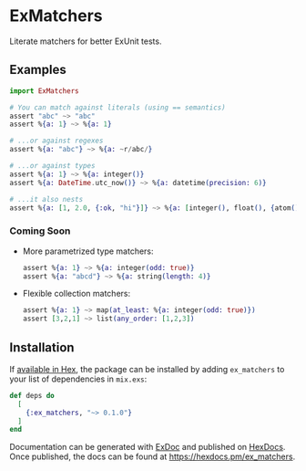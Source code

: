 # ExMatchers

Literate matchers for better ExUnit tests.

## Examples

```elixir
import ExMatchers

# You can match against literals (using == semantics)
assert "abc" ~> "abc"
assert %{a: 1} ~> %{a: 1}

# ...or against regexes
assert %{a: "abc"} ~> %{a: ~r/abc/}

# ...or against types
assert %{a: 1} ~> %{a: integer()}
assert %{a: DateTime.utc_now()} ~> %{a: datetime(precision: 6)}

# ...it also nests
assert %{a: [1, 2.0, {:ok, "hi"}]} ~> %{a: [integer(), float(), {atom(), string()}]}
```

### Coming Soon

* More parametrized type matchers:
    ```elixir
    assert %{a: 1} ~> %{a: integer(odd: true)}
    assert %{a: "abcd"} ~> %{a: string(length: 4)}
    ```
* Flexible collection matchers:
    ```elixir
    assert %{a: 1} ~> map(at_least: %{a: integer(odd: true)})
    assert [3,2,1] ~> list(any_order: [1,2,3])
    ``` 

## Installation

If [available in Hex](https://hex.pm/docs/publish), the package can be installed
by adding `ex_matchers` to your list of dependencies in `mix.exs`:

```elixir
def deps do
  [
    {:ex_matchers, "~> 0.1.0"}
  ]
end
```

Documentation can be generated with [ExDoc](https://github.com/elixir-lang/ex_doc)
and published on [HexDocs](https://hexdocs.pm). Once published, the docs can
be found at <https://hexdocs.pm/ex_matchers>.

